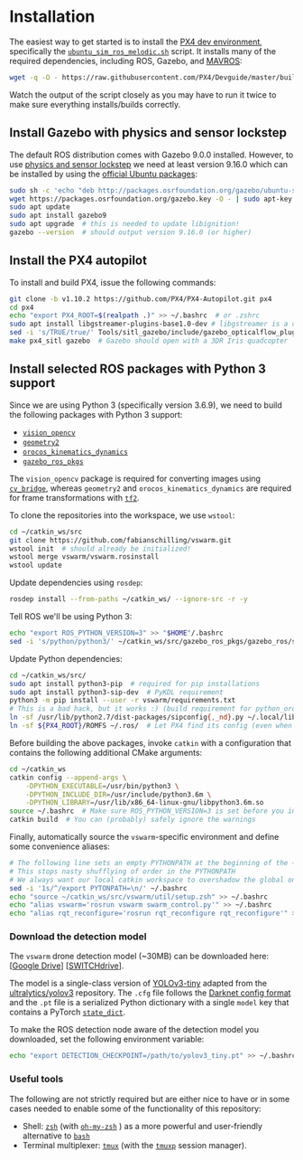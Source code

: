 # Installation

The easiest way to get started is to install the [PX4 dev environment](https://docs.px4.io/master/en/dev_setup/dev_env_linux_ubuntu.html), specifically the [`ubuntu_sim_ros_melodic.sh`](https://raw.githubusercontent.com/PX4/Devguide/master/build_scripts/ubuntu_sim_ros_melodic.sh) script.
It installs many of the required dependencies, including ROS, Gazebo, and [MAVROS](http://wiki.ros.org/mavros):

```bash
wget -q -O - https://raw.githubusercontent.com/PX4/Devguide/master/build_scripts/ubuntu_sim_ros_melodic.sh | bash
```

Watch the output of the script closely as you may have to run it twice to make sure everything installs/builds correctly.

## Install Gazebo with physics and sensor lockstep

The default ROS distribution comes with Gazebo 9.0.0 installed.
However, to use [physics and sensor lockstep](http://gazebosim.org/tutorials?tut=lockstep_physics_sensors&cat=sensors) we need at least version 9.16.0 which can be installed by using the [official Ubuntu packages](http://gazebosim.org/tutorials?cat=install&tut=install_ubuntu&ver=9.0):

```bash
sudo sh -c 'echo "deb http://packages.osrfoundation.org/gazebo/ubuntu-stable `lsb_release -cs` main" > /etc/apt/sources.list.d/gazebo-stable.list'
wget https://packages.osrfoundation.org/gazebo.key -O - | sudo apt-key add -
sudo apt update
sudo apt install gazebo9
sudo apt upgrade  # this is needed to update libignition!
gazebo --version  # should output version 9.16.0 (or higher)
```

## Install the PX4 autopilot

To install and build PX4, issue the following commands:

```bash
git clone -b v1.10.2 https://github.com/PX4/PX4-Autopilot.git px4
cd px4
echo "export PX4_ROOT=$(realpath .)" >> ~/.bashrc  # or .zshrc
sudo apt install libgstreamer-plugins-base1.0-dev # libgstreamer is a dependency!
sed -i 's/TRUE/true/' Tools/sitl_gazebo/include/gazebo_opticalflow_plugin.h # use boolean instead of macro
make px4_sitl gazebo  # Gazebo should open with a 3DR Iris quadcopter
```

## Install selected ROS packages with Python 3 support

Since we are using Python 3 (specifically version 3.6.9), we need to build the following packages with Python 3 support:

- [`vision_opencv`](https://wiki.ros.org/vision_opencv)
- [`geometry2`](https://wiki.ros.org/geometry2)
- [`orocos_kinematics_dynamics`](https://wiki.ros.org/orocos_kinematics_dynamics)
- [`gazebo_ros_pkgs`](http://wiki.ros.org/gazebo_ros_pkgs)

The `vision_opencv` package is required for converting images using [`cv_bridge`](https://wiki.ros.org/cv_bridge), whereas `geometry2` and `orocos_kinematics_dynamics` are required for frame transformations with [`tf2`](https://wiki.ros.org/tf2/).

To clone the repositories into the workspace, we use `wstool`:

<!-- TODO(fabian): check if this runs! -->

```bash
cd ~/catkin_ws/src
git clone https://github.com/fabianschilling/vswarm.git
wstool init  # should already be initialized!
wstool merge vswarm/vswarm.rosinstall
wstool update
```

Update dependencies using `rosdep`:

```bash
rosdep install --from-paths ~/catkin_ws/ --ignore-src -r -y
```
Tell ROS we'll be using Python 3:

```bash
echo "export ROS_PYTHON_VERSION=3" >> "$HOME"/.bashrc
sed -i 's/python/python3/' ~/catkin_ws/src/gazebo_ros_pkgs/gazebo_ros/scripts/spawn_model
```

Update Python dependencies:

```bash
cd ~/catkin_ws/src/
sudo apt install python3-pip  # required for pip installations
sudo apt install python3-sip-dev  # PyKDL requirement
python3 -m pip install --user -r vswarm/requirements.txt
# This is a bad hack, but it works :) (build requirement for python_orocos_kdl)
ln -sf /usr/lib/python2.7/dist-packages/sipconfig{,_nd}.py ~/.local/lib/python3.8/site-packages/
ln -sf ${PX4_ROOT}/ROMFS ~/.ros/  # Let PX4 find its config (even when working dir is ~/.ros)
```

Before building the above packages, invoke `catkin` with a configuration that contains the following additional CMake arguments:

```bash
cd ~/catkin_ws
catkin config --append-args \
    -DPYTHON_EXECUTABLE=/usr/bin/python3 \
    -DPYTHON_INCLUDE_DIR=/usr/include/python3.6m \
    -DPYTHON_LIBRARY=/usr/lib/x86_64-linux-gnu/libpython3.6m.so
source ~/.bashrc  # Make sure ROS_PYTHON_VERSION=3 is set before you invoke catkin build
catkin build  # You can (probably) safely ignore the warnings
```

Finally, automatically source the `vswarm`-specific environment and define some convenience aliases:

```bash
# The following line sets an empty PYTHONPATH at the beginning of the ~/.bashrc
# This stops nasty shufflying of order in the PYTHONPATH
# We always want our local catkin workspace to overshadow the global one
sed -i '1s/^/export PYTONPATH=\n/' ~/.bashrc
echo "source ~/catkin_ws/src/vswarm/util/setup.zsh" >> ~/.bashrc
echo "alias vswarm='rosrun vswarm swarm_control.py'" >> ~/.bashrc
echo "alias rqt_reconfigure='rosrun rqt_reconfigure rqt_reconfigure'" >> ~/.bashrc
```

### Download the detection model

The `vswarm` drone detection model (~30MB) can be downloaded here: [[Google Drive](https://drive.google.com/file/d/1noeXsnElS1Uyiz72UHIjDU5RXF2G_bIC)] [[SWITCHdrive](https://drive.switch.ch/index.php/s/xa2jtt5sBYruDXK)].

The model is a single-class version of [YOLOv3-tiny](https://arxiv.org/abs/1804.02767) adapted from the [ultralytics/yolov3](https://github.com/ultralytics/yolov3) repository.
The `.cfg` file follows the [Darknet config format](https://github.com/pjreddie/darknet) and the `.pt` file is a serialized Python dictionary with a single `model` key that contains a PyTorch [`state_dict`](https://pytorch.org/tutorials/beginner/saving_loading_models.html).

To make the ROS detection node aware of the detection model you downloaded, set the following environment variable:

```bash
echo "export DETECTION_CHECKPOINT=/path/to/yolov3_tiny.pt" >> ~/.bashrc
```

### Useful tools

The following are not strictly required but are either nice to have or in some cases needed to enable some of the functionality of this repository:

- Shell: [`zsh`](https://www.zsh.org) (with [`oh-my-zsh`](https://ohmyz.sh) ) as a more powerful and user-friendly alternative to [`bash`](https://www.gnu.org/software/bash/)
- Terminal multiplexer: [`tmux`](https://github.com/tmux/tmux) (with the [`tmuxp`](https://github.com/tmux-python/tmuxp) session manager).
